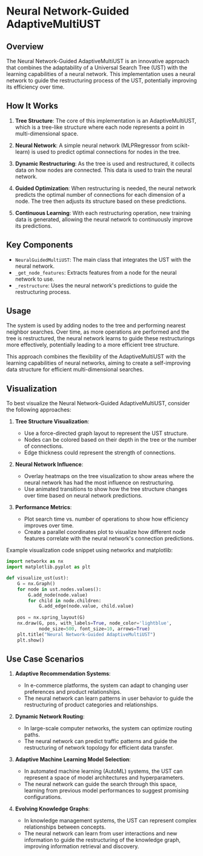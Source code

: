 # Neural Network-Guided AdaptiveMultiUST

## Overview

The Neural Network-Guided AdaptiveMultiUST is an innovative approach that combines the adaptability of a Universal Search Tree (UST) with the learning capabilities of a neural network. This implementation uses a neural network to guide the restructuring process of the UST, potentially improving its efficiency over time.

## How It Works

1. **Tree Structure**: The core of this implementation is an AdaptiveMultiUST, which is a tree-like structure where each node represents a point in multi-dimensional space.

2. **Neural Network**: A simple neural network (MLPRegressor from scikit-learn) is used to predict optimal connections for nodes in the tree.

3. **Dynamic Restructuring**: As the tree is used and restructured, it collects data on how nodes are connected. This data is used to train the neural network.

4. **Guided Optimization**: When restructuring is needed, the neural network predicts the optimal number of connections for each dimension of a node. The tree then adjusts its structure based on these predictions.

5. **Continuous Learning**: With each restructuring operation, new training data is generated, allowing the neural network to continuously improve its predictions.

## Key Components

- `NeuralGuidedMultiUST`: The main class that integrates the UST with the neural network.
- `_get_node_features`: Extracts features from a node for the neural network to use.
- `_restructure`: Uses the neural network's predictions to guide the restructuring process.

## Usage

The system is used by adding nodes to the tree and performing nearest neighbor searches. Over time, as more operations are performed and the tree is restructured, the neural network learns to guide these restructurings more effectively, potentially leading to a more efficient tree structure.

This approach combines the flexibility of the AdaptiveMultiUST with the learning capabilities of neural networks, aiming to create a self-improving data structure for efficient multi-dimensional searches.

## Visualization

To best visualize the Neural Network-Guided AdaptiveMultiUST, consider the following approaches:

1. **Tree Structure Visualization**: 
   - Use a force-directed graph layout to represent the UST structure.
   - Nodes can be colored based on their depth in the tree or the number of connections.
   - Edge thickness could represent the strength of connections.

2. **Neural Network Influence**:
   - Overlay heatmaps on the tree visualization to show areas where the neural network has had the most influence on restructuring.
   - Use animated transitions to show how the tree structure changes over time based on neural network predictions.

3. **Performance Metrics**:
   - Plot search time vs. number of operations to show how efficiency improves over time.
   - Create a parallel coordinates plot to visualize how different node features correlate with the neural network's connection predictions.

Example visualization code snippet using networkx and matplotlib:

```python
import networkx as nx
import matplotlib.pyplot as plt

def visualize_ust(ust):
    G = nx.Graph()
    for node in ust.nodes.values():
        G.add_node(node.value)
        for child in node.children:
            G.add_edge(node.value, child.value)
    
    pos = nx.spring_layout(G)
    nx.draw(G, pos, with_labels=True, node_color='lightblue', 
            node_size=500, font_size=10, arrows=True)
    plt.title("Neural Network-Guided AdaptiveMultiUST")
    plt.show()
```

## Use Case Scenarios

1. **Adaptive Recommendation Systems**: 
   - In e-commerce platforms, the system can adapt to changing user preferences and product relationships.
   - The neural network can learn patterns in user behavior to guide the restructuring of product categories and relationships.

2. **Dynamic Network Routing**:
   - In large-scale computer networks, the system can optimize routing paths.
   - The neural network can predict traffic patterns and guide the restructuring of network topology for efficient data transfer.

3. **Adaptive Machine Learning Model Selection**:
   - In automated machine learning (AutoML) systems, the UST can represent a space of model architectures and hyperparameters.
   - The neural network can guide the search through this space, learning from previous model performances to suggest promising configurations.

4. **Evolving Knowledge Graphs**:
   - In knowledge management systems, the UST can represent complex relationships between concepts.
   - The neural network can learn from user interactions and new information to guide the restructuring of the knowledge graph, improving information retrieval and discovery.
